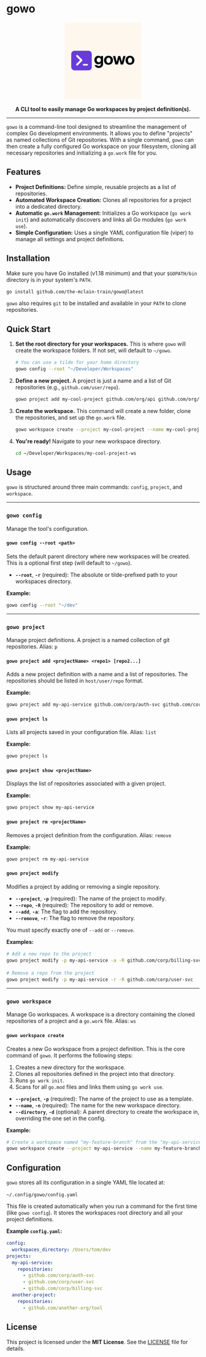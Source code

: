 # gowo

<p align="center">
  <img src="./assets/gowo-logo.png" alt="gowo logo" width="200"/>
</p>

<p align="center">
  <strong>A CLI tool to easily manage Go workspaces by project definition(s).</strong>
</p>

---

`gowo` is a command-line tool designed to streamline the management of complex Go development environments. It allows you to define "projects" as named collections of Git repositories. With a single command, `gowo` can then create a fully configured Go workspace on your filesystem, cloning all necessary repositories and initializing a `go.work` file for you.

## Features

-   **Project Definitions:** Define simple, reusable projects as a list of repositories.
-   **Automated Workspace Creation:** Clones all repositories for a project into a dedicated directory.
-   **Automatic `go.work` Management:** Initializes a Go workspace (`go work init`) and automatically discovers and links all Go modules (`go work use`).
-   **Simple Configuration:** Uses a single YAML configuration file (viper) to manage all settings and project definitions.

## Installation

Make sure you have Go installed (v1.18 minimum) and that your `$GOPATH/bin` directory is in your system's `PATH`.

```sh
go install github.com/the-mclain-train/gowo@latest
```

`gowo` also requires `git` to be installed and available in your `PATH` to clone repositories.

## Quick Start

1.  **Set the root directory for your workspaces.** This is where `gowo` will create the workspace folders. If not set, will default to `~/gowo`.

    ```sh
    # You can use a tilde for your home directory
    gowo config --root "~/Developer/Workspaces"
    ```

2.  **Define a new project.** A project is just a name and a list of Git repositories (e.g., `github.com/user/repo`).

    ```sh
    gowo project add my-cool-project github.com/org/api github.com/org/webapp
    ```

3.  **Create the workspace.** This command will create a new folder, clone the repositories, and set up the `go.work` file.

    ```sh
    gowo workspace create --project my-cool-project --name my-cool-project-ws
    ```

4.  **You're ready!** Navigate to your new workspace directory.

    ```sh
    cd ~/Developer/Workspaces/my-cool-project-ws
    ```

## Usage

`gowo` is structured around three main commands: `config`, `project`, and `workspace`.

---

### `gowo config`

Manage the tool's configuration.

#### `gowo config --root <path>`

Sets the default parent directory where new workspaces will be created. This is a optional first step (will default to `~/gowo`).

-   **`--root`**, **`-r`** (required): The absolute or tilde-prefixed path to your workspaces directory.

**Example:**

```sh
gowo config --root "~/dev"
```

---

### `gowo project`

Manage project definitions. A project is a named collection of git repositories.
Alias: `p`

#### `gowo project add <projectName> <repo1> [repo2...]`

Adds a new project definition with a name and a list of repositories. The repositories should be listed in `host/user/repo` format.

**Example:**

```sh
gowo project add my-api-service github.com/corp/auth-svc github.com/corp/user-svc
```

#### `gowo project ls`

Lists all projects saved in your configuration file.
Alias: `list`

**Example:**

```sh
gowo project ls
```

#### `gowo project show <projectName>`

Displays the list of repositories associated with a given project.

**Example:**

```sh
gowo project show my-api-service
```

#### `gowo project rm <projectName>`

Removes a project definition from the configuration.
Alias: `remove`

**Example:**

```sh
gowo project rm my-api-service
```

#### `gowo project modify`

Modifies a project by adding or removing a single repository.

-   **`--project`**, **`-p`** (required): The name of the project to modify.
-   **`--repo`**, **`-R`** (required): The repository to add or remove.
-   **`--add`**, **`-a`**: The flag to add the repository.
-   **`--remove`**, **`-r`**: The flag to remove the repository.

You must specify exactly one of `--add` or `--remove`.

**Examples:**

```sh
# Add a new repo to the project
gowo project modify -p my-api-service -a -R github.com/corp/billing-svc

# Remove a repo from the project
gowo project modify -p my-api-service -r -R github.com/corp/user-svc
```

---

### `gowo workspace`

Manage Go workspaces. A workspace is a directory containing the cloned repositories of a project and a `go.work` file.
Alias: `ws`

#### `gowo workspace create`

Creates a new Go workspace from a project definition. This is the core command of `gowo`. It performs the following steps:
1.  Creates a new directory for the workspace.
2.  Clones all repositories defined in the project into that directory.
3.  Runs `go work init`.
4.  Scans for all `go.mod` files and links them using `go work use`.

-   **`--project`**, **`-p`** (required): The name of the project to use as a template.
-   **`--name`**, **`-n`** (required): The name for the new workspace directory.
-   **`--directory`**, **`-d`** (optional): A parent directory to create the workspace in, overriding the one set in the config.

**Example:**

```sh
# Create a workspace named "my-feature-branch" from the "my-api-service" project
gowo workspace create --project my-api-service --name my-feature-branch
```

## Configuration

`gowo` stores all its configuration in a single YAML file located at:

`~/.config/gowo/config.yaml`

This file is created automatically when you run a command for the first time (like `gowo config`). It stores the workspaces root directory and all your project definitions.

**Example `config.yaml`:**

```yaml
config:
  workspaces_directory: /Users/tom/dev
projects:
  my-api-service:
    repositories:
      - github.com/corp/auth-svc
      - github.com/corp/user-svc
      - github.com/corp/billing-svc
  another-project:
    repositories:
      - github.com/another-org/tool
```

## License

This project is licensed under the **MIT License**. See the [LICENSE](LICENSE) file for details.
